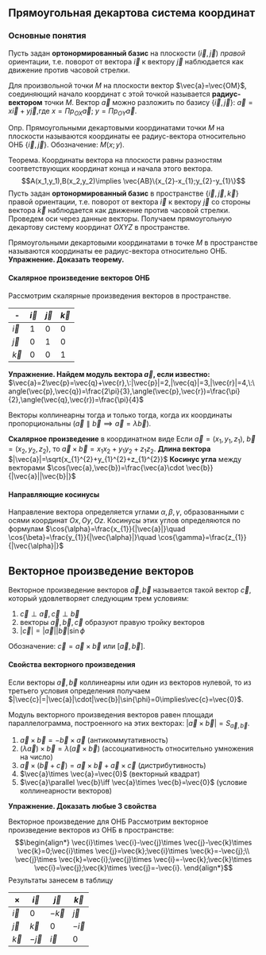 ## Прямоугольная декартова система координат
### Основные понятия
Пусть задан **ортонормированный базис** на плоскости $(\vec{i},\vec{j})$ *правой* ориентации, т.е. поворот от вектора $\vec{i}$ к вектору $\vec{j}$ наблюдается как движение против часовой стрелки.

Для произвольной точки $M$ на плоскости вектор $\vec{a}=\vec{OM}$, соединяющий начало координат с этой точкой называется **радиус-вектором** точки $M$. Вектор $\vec{a}$ можно разложить по базису $\{\vec{i},\vec{j}\}$: $\vec{a}=x \vec{i}+y \vec{j}$,где $x=Пр_{OX}\vec{a};\:y=Пр_{OY}\vec{a}$.

Опр. Прямоугольными декартовыми координатами точки $M$ на плоскости называются координаты ее радиус-вектора относительно ОНБ $\{\vec{i}, \vec{j}\}$. Обозначение: $M(x;y)$.

Теорема. Координаты вектора на плоскости равны разностям соответствующих координат конца и начала этого вектора.
$$A(x_1,y_1),B(x_2,y_2)\implies \vec{AB}\{x_{2}-x_{1};y_{2}-y_{1}\}$$
Пусть задан **ортонормированный базис** в пространстве $\{\vec{i},\vec{j},\vec{k}\}$ правой ориентации, т.е. поворот от вектора $\vec{i}$ к вектору $\vec{j}$ со стороны вектора $\vec{k}$ наблюдается как движение против часовой стрелки.
Проведем оси через данные векторы. Получаем прямоугольную декартову систему координат $OXYZ$ в пространстве.

Прямоугольными декартовыми координатами в точке $M$ в пространстве называются координаты ее радиус-вектора относительно ОНБ.
**Упражнение. Доказать теорему.**

#### Скалярное произведение векторов ОНБ
Рассмотрим скалярные произведения векторов в пространстве.

\- | $\vec{i}$ | $\vec{j}$ | $\vec{k}$
--|--|--|--
$\vec{i}$ | 1 | 0 | 0
$\vec{j}$ | 0 | 1 | 0
$\vec{k}$ | 0 | 0 | 1

**Упражнение. Найдем модуль вектора $\vec{a}$, если известно:** $\vec{a}=2\vec{p}=\vec{q}+\vec{r},\:|\vec{p}|=2,|\vec{q}|=3,|\vec{r}|=4,\:\angle(\vec{p},\vec{q})=\frac{2\pi}{3},\angle(\vec{p},\vec{r})=\frac{\pi}{2},\angle(\vec{q},\vec{r})=\frac{\pi}{4}$

Векторы коллинеарны тогда и только тогда, когда их координаты пропорциональны ($\vec{a}\parallel\vec{b}\implies \vec{a}=\lambda \vec{b}$).

**Скалярное произведение** в координатном виде
Если $\vec{a}=(x_1,y_1,z_1),\:\vec{b}=(x_2,y_2,z_2)$, то $\vec{a}\times \vec{b}=x_{1}x_{2}+y_{1}y_{2}+z_{1}z_{2}$.
**Длина вектора**
$|\vec{a}|=\sqrt{x_{1}^{2}+y_{1}^{2}+z_{1}^{2}}$
**Косинус угла** между векторами
$\cos(\vec{a},\vec{b})=\frac{\vec{a}\cdot \vec{b}}{|\vec{a}||\vec{b}|}$

#### Направляющие косинусы
Направление вектора определяется углами $\alpha,\beta,\gamma$, образованными с осями координат $Ox,Oy,Oz$.
Косинусы этих углов определяются по формулам
$\cos{\alpha}=\frac{x_{1}}{|\vec{a}|}\quad \cos{\beta}=\frac{y_{1}}{|\vec{\alpha}|}\quad \cos{\gamma}=\frac{z_{1}}{|\vec{\alpha}|}$

## Векторное произведение векторов
Векторное произведение векторов $\vec{a},\vec{b}$ называется такой вектор $\vec{c}$, который удовлетворяет следующим трем условиям:
1) $\vec{c}\perp \vec{a},\vec{c}\perp \vec{b}$
2) векторы $\vec{a},\vec{b},\vec{c}$ образуют правую тройку векторов
3) $|\vec{c}|=|\vec{a}||\vec{b}|\sin{\phi}$ 

Обозначение: $\vec{c}=\vec{a}\times \vec{b}$ или $[\vec{a},\vec{b}]$.

#### Свойства векторного произведения
Если векторы $\vec{a}, \vec{b}$ коллинеарны или один из векторов нулевой, то из третьего условия определения получаем $|\vec{c}|=|\vec{a}|\cdot|\vec{b}|\sin{\phi}=0\implies\vec{c}=\vec{0}$.

Модуль векторного произведения векторов равен площади параллелограмма, построенного на этих векторах: $|\vec{a}\times \vec{b}|=S_{\vec{a},\vec{b}}$.

1. $\vec{a}\times \vec{b}=-\vec{b}\times \vec{a}$ (антикоммутативность)
2. $(\lambda \vec{a})\times \vec{b}=\lambda(\vec{a}\times \vec{b})$ (ассоциативность относительно умножения на число)
3. $\vec{a}\times(\vec{b}+\vec{c})=\vec{a}\times \vec{b}+\vec{a}\times \vec{c}$ (дистрибутивность)
4. $\vec{a}\times \vec{a}=\vec{0}$ (векторный квадрат)
5. $\vec{a}\parallel \vec{b}\iff \vec{a}\times \vec{b}=\vec{0}$ (условие коллинеарности векторов)

**Упражнение. Доказать любые 3 свойства**

Векторное произведение для ОНБ
Рассмотрим векторное произведение векторов из ОНБ в пространстве:
$$\begin{align*}
\vec{i}\times \vec{i}-\vec{j}\times \vec{j}-\vec{k}\times \vec{k}=0;\vec{i}\times \vec{j}=\vec{k};\vec{i}\times \vec{k}=-\vec{j};\\
\vec{j}\times \vec{k}=\vec{i};\vec{j}\times \vec{i}=-\vec{k};\vec{k}\times \vec{i}=\vec{j};\vec{k}\times \vec{j}=-\vec{i}.
\end{align*}$$
Результаты занесем в таблицу

$\times$|$\vec{i}$|$\vec{j}$|$\vec{k}$
--|--|--|--
$\vec{i}$|0|$-\vec{k}$|$\vec{j}$
$\vec{j}$|$\vec{k}$|0|$-\vec{i}$
$\vec{k}$|$-\vec{j}$|$\vec{i}$|0
